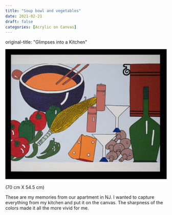 ```yaml
---
title: "Soup bowl and vegetables"
date: 2021-02-21
draft: false
categories: [Acrylic on Canvas]
---
```


original-title: "Glimpses into a Kitchen"

![](Soup-bowl-and-vegetables-1.jpg)

(70 cm X 54.5 cm)

These are my memories from our apartment in NJ. I wanted to capture everything from my kitchen and put it on the canvas. The sharpness of the colors made it all the more vivid for me.